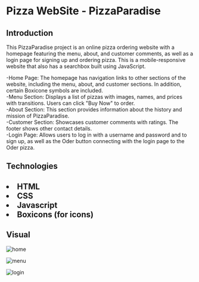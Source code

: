 <h1>Pizza WebSite - PizzaParadise</h1>
<h2>Introduction</h2>
<p>This PizzaParadise project is an online pizza ordering website with a homepage featuring the menu, about, and customer comments, as well as a login page for signing up and ordering pizza. This is a mobile-responsive website that also has a searchbox built using JavaScript.<br></p>
<p>-Home Page: The homepage has navigation links to other sections of the website, including the menu, about, and customer sections. In addition, certain Boxicone symbols are included.<br>
  -Menu Section: Displays a list of pizzas with images, names, and prices with transitions. Users can click "Buy Now" to order.<br>
  -About Section: This section provides information about the history and mission of PizzaParadise.<br>
  -Customer Section: Showcases customer comments with ratings. The footer shows other contact details.<br>
 -Login Page: Allows users to log in with a username and password and to sign up, as well as the Oder button connecting with the login page to the Oder pizza.</p>
<h2>Technologies<h2>
<p>
    <li>HTML</li>
    <li>CSS</li>
    <li>Javascript</li>
    <li>Boxicons (for icons)</li>
</p>
<h2>Visual</h2>

![home](https://github.com/NiromiKaumini/PizzaParadise_web_project2/assets/138492534/46fa1ca5-3a8f-4204-abfa-e7d70d7846c1)

![menu](https://github.com/NiromiKaumini/PizzaParadise_web_project2/assets/138492534/a580f5e8-235b-4da2-938b-411e87dac9f6)  


![login](https://github.com/NiromiKaumini/PizzaParadise_web_project2/assets/138492534/9412dbe5-14ae-4ab0-8ced-b1858e278138)

